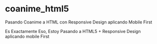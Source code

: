coanime_html5
=============

Pasando Coanime a HTML con Responsive Design aplicando Mobile First

Es Exactamente Eso, Estoy Pasando a HTML5 + Responsive Design aplicando 
mobile First
